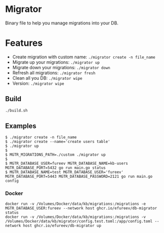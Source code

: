 # Migrator

Binary file to help you manage migrations into your DB.

# Features

- Create migration with custom name: `./migrator create -n file_name`
- Migrate up your migrations: `./migrator up`
- Migrate down your migrations: `./migrator down`
- Refresh all migrations: `./migrator fresh`
- Clean all you DB: `./migrator wipe`
- Version: `./migrator wipe`

## Build

```bash
./build.sh
```

## Examples

```
$ ./migrator create -n file_name
$ ./migrator create --name='create users table'
$ ./migrator up
$
$ MGTR_MIGRATIONS_PATH=./custom ./migrator up
$
$ MGTR_DATABASE_USER=fureev MGTR_DATABASE_NAME=kb-users MGTR_DATABASE_PORT=5432 go run main.go status
$ MGTR_DATABASE_NAME=test MGTR_DATABASE_USER='fureev' MGTR_DATABASE_PORT=5443 MGTR_DATABASE_PASSWORD=2121 go run main.go config 
```

### Docker

```shell
docker run -v /Volumes/Docker/data/kb/migrations:/migrations -e MGTR_DATABASE_USER:fureev --network host ghcr.io/efureev/db-migrator status
docker run -v /Volumes/Docker/data/kb/migrations:/migrations -v /Volumes/Docker/data/kb/migrator/config.test.toml:/app/config.toml --network host ghcr.io/efureev/db-migrator up
```
